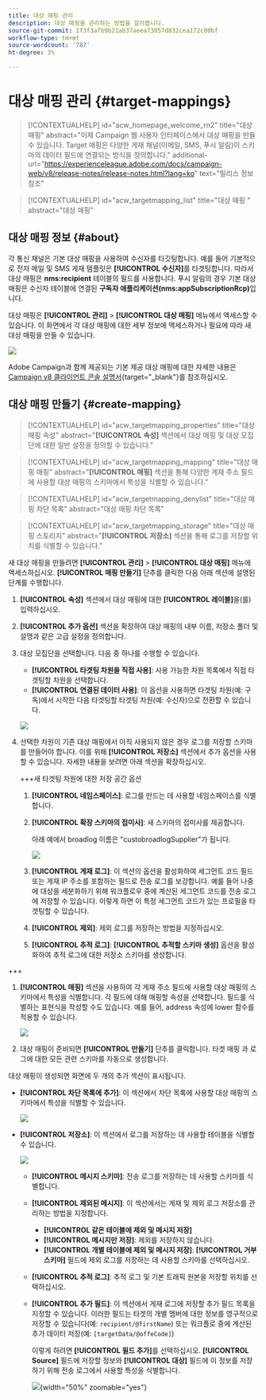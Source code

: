 ```yaml
---
title: 대상 매핑 관리
description: 대상 매핑을 관리하는 방법을 알아봅니다.
source-git-commit: 1f3f3afb9b21ab37aeea73057d832cea172c00bf
workflow-type: tm+mt
source-wordcount: '787'
ht-degree: 3%

---
```


# 대상 매핑 관리 {#target-mappings}


>[!CONTEXTUALHELP]
>id="acw_homepage_welcome_rn2"
>title="대상 매핑"
>abstract="이제 Campaign 웹 사용자 인터페이스에서 대상 매핑을 만들 수 있습니다. Target 매핑은 다양한 게재 채널(이메일, SMS, 푸시 알림)이 스키마의 데이터 필드에 연결되는 방식을 정의합니다."
>additional-url="https://experienceleague.adobe.com/docs/campaign-web/v8/release-notes/release-notes.html?lang=ko" text="릴리스 정보 참조"

>[!CONTEXTUALHELP]
>id="acw_targetmapping_list"
>title="대상 매핑 "
>abstract="대상 매핑"

## 대상 매핑 정보 {#about}

각 통신 채널은 기본 대상 매핑을 사용하여 수신자를 타깃팅합니다. 예를 들어 기본적으로 전자 메일 및 SMS 게재 템플릿은 **[!UICONTROL 수신자]**&#x200B;를 타겟팅합니다. 따라서 대상 매핑은 **nms:recipient** 테이블의 필드를 사용합니다. 푸시 알림의 경우 기본 대상 매핑은 수신자 테이블에 연결된 **구독자 애플리케이션(nms:appSubscriptionRcp)**&#x200B;입니다.

대상 매핑은 **[!UICONTROL 관리]** > **[!UICONTROL 대상 매핑]** 메뉴에서 액세스할 수 있습니다. 이 화면에서 각 대상 매핑에 대한 세부 정보에 액세스하거나 필요에 따라 새 대상 매핑을 만들 수 있습니다.

![](assets/target-mappings-list.png)

Adobe Campaign과 함께 제공되는 기본 제공 대상 매핑에 대한 자세한 내용은 [Campaign v8 클라이언트 콘솔 설명서](https://experienceleague.adobe.com/docs/campaign/campaign-v8/audience/add-profiles/target-mappings.html){target="_blank"}를 참조하십시오.

## 대상 매핑 만들기 {#create-mapping}

>[!CONTEXTUALHELP]
>id="acw_targetmapping_properties"
>title="대상 매핑 속성"
>abstract="**[!UICONTROL 속성]** 섹션에서 대상 매핑 및 대상 모집단에 대한 일반 설정을 정의할 수 있습니다."

>[!CONTEXTUALHELP]
>id="acw_targetmapping_mapping"
>title="대상 매핑 매핑"
>abstract="**[!UICONTROL 매핑]** 섹션을 통해 다양한 게재 주소 필드에 사용할 대상 매핑의 스키마에서 특성을 식별할 수 있습니다."

>[!CONTEXTUALHELP]
>id="acw_targetmapping_denylist"
>title="대상 매핑 차단 목록"
>abstract="대상 매핑 차단 목록"

>[!CONTEXTUALHELP]
>id="acw_targetmapping_storage"
>title="대상 매핑 스토리지"
>abstract="**[!UICONTROL 저장소]** 섹션을 통해 로그를 저장할 위치를 식별할 수 있습니다."

새 대상 매핑을 만들려면 **[!UICONTROL 관리]** > **[!UICONTROL 대상 매핑]** 메뉴에 액세스하십시오. **[!UICONTROL 매핑 만들기]** 단추를 클릭한 다음 아래 섹션에 설명된 단계를 수행합니다.

1. **[!UICONTROL 속성]** 섹션에서 대상 매핑에 대한 **[!UICONTROL 레이블]**&#x200B;을(를) 입력하십시오.

1. **[!UICONTROL 추가 옵션]** 섹션을 확장하여 대상 매핑의 내부 이름, 저장소 폴더 및 설명과 같은 고급 설정을 정의합니다.

1. 대상 모집단을 선택합니다. 다음 중 하나를 수행할 수 있습니다.

   * **[!UICONTROL 타겟팅 차원을 직접 사용]**: 사용 가능한 차원 목록에서 직접 타겟팅할 차원을 선택합니다.
   * **[!UICONTROL 연결된 데이터 사용]**: 이 옵션을 사용하면 타겟팅 차원(예: 구독)에서 시작한 다음 타겟팅할 타겟팅 차원(예: 수신자)으로 전환할 수 있습니다.

   ![](assets/target-mappings-properties.png)

1. 선택한 차원이 기존 대상 매핑에서 아직 사용되지 않은 경우 로그를 저장할 스키마를 만들어야 합니다. 이를 위해 **[!UICONTROL 저장소]** 섹션에서 추가 옵션을 사용할 수 있습니다. 자세한 내용을 보려면 아래 섹션을 확장하십시오.

   +++새 타겟팅 차원에 대한 저장 공간 옵션

   1. **[!UICONTROL 네임스페이스]**: 로그를 만드는 데 사용할 네임스페이스를 식별합니다.
   1. **[!UICONTROL 확장 스키마의 접미사]**: 새 스키마의 접미사를 제공합니다.

      아래 예에서 broadlog 이름은 &quot;custobroadlogSupplier&quot;가 됩니다.

      ![](assets/target-mappings-new.png)

   1. **[!UICONTROL 게재 로그]**: 이 섹션의 옵션을 활성화하여 세그먼트 코드 필드 또는 게재 IP 주소를 포함하는 필드로 전송 로그를 보강합니다. 예를 들어 나중에 대상을 세분화하기 위해 워크플로우 중에 계산된 세그먼트 코드를 전송 로그에 저장할 수 있습니다. 이렇게 하면 이 특정 세그먼트 코드가 있는 프로필을 타겟팅할 수 있습니다.

   1. **[!UICONTROL 제외]**: 제외 로그를 저장하는 방법을 지정하십시오.

   1. **[!UICONTROL 추적 로그]**: **[!UICONTROL 추적할 스키마 생성]** 옵션을 활성화하여 추적 로그에 대한 저장소 스키마를 생성합니다.

+++

1. **[!UICONTROL 매핑]** 섹션을 사용하여 각 게재 주소 필드에 사용할 대상 매핑의 스키마에서 특성을 식별합니다. 각 필드에 대해 매핑할 속성을 선택합니다. 필드를 식별하는 표현식을 작성할 수도 있습니다. 예를 들어, address 속성에 lower 함수를 적용할 수 있습니다.

   ![](assets/target-mappings-mapping.png)

1. 대상 매핑이 준비되면 **[!UICONTROL 만들기]** 단추를 클릭합니다. 타겟 매핑 과 로그에 대한 모든 관련 스키마를 자동으로 생성합니다.

대상 매핑이 생성되면 화면에 두 개의 추가 섹션이 표시됩니다.

* **[!UICONTROL 차단 목록에 추가]**: 이 섹션에서 차단 목록에 사용할 대상 매핑의 스키마에서 특성을 식별할 수 있습니다.

  ![](assets/target-mappings-denylisting.png)

* **[!UICONTROL 저장소]**: 이 섹션에서 로그를 저장하는 데 사용할 테이블을 식별할 수 있습니다.

  ![](assets/target-mappings-storage.png)

   * **[!UICONTROL 메시지 스키마]**: 전송 로그를 저장하는 데 사용할 스키마를 식별합니다.
   * **[!UICONTROL 제외된 메시지]**: 이 섹션에서는 게재 및 제외 로그 저장소를 관리하는 방법을 지정합니다.

      * **[!UICONTROL 같은 테이블에 제외 및 메시지 저장]**
      * **[!UICONTROL 메시지만 저장]**: 제외를 저장하지 않습니다.
      * **[!UICONTROL 개별 테이블에 제외 및 메시지 저장]**: **[!UICONTROL 거부 스키마]** 필드에 제외 로그를 저장하는 데 사용할 스키마를 선택하십시오.

   * **[!UICONTROL 추적 로그]**: 추적 로그 및 기본 트래픽 원본을 저장할 위치를 선택하십시오.
   * **[!UICONTROL 추가 필드]**: 이 섹션에서 게재 로그에 저장할 추가 필드 목록을 지정할 수 있습니다. 이러한 필드는 타겟의 개별 멤버에 대한 정보를 영구적으로 저장할 수 있습니다(예: `recipient/@firstName`) 또는 워크플로 중에 계산된 추가 데이터 저장(예: `[targetData/@offeCode]`)

     이렇게 하려면 **[!UICONTROL 필드 추가]**&#x200B;를 선택하십시오. **[!UICONTROL Source]** 필드에 저장할 정보와 **[!UICONTROL 대상]** 필드에 이 정보를 저장하기 위해 전송 로그에서 사용할 특성을 식별합니다.

     ![](assets/target-mappings-additional.png){width="50%" zoomable="yes"}
